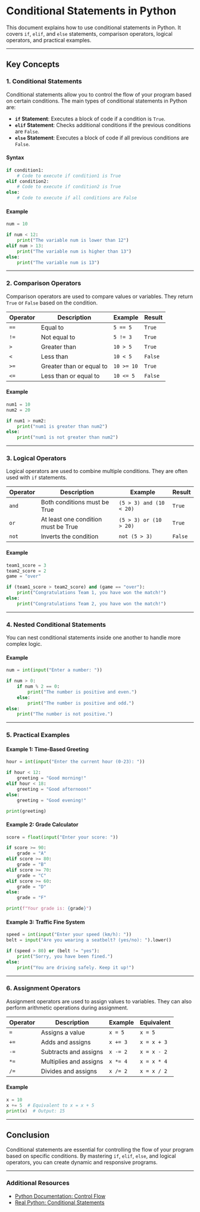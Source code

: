 # Conditional Statements in Python

This document explains how to use conditional statements in Python. It covers `if`, `elif`, and `else` statements, comparison operators, logical operators, and practical examples.

---

## Key Concepts

### 1. **Conditional Statements**
Conditional statements allow you to control the flow of your program based on certain conditions. The main types of conditional statements in Python are:

- **`if` Statement**: Executes a block of code if a condition is `True`.
- **`elif` Statement**: Checks additional conditions if the previous conditions are `False`.
- **`else` Statement**: Executes a block of code if all previous conditions are `False`.

#### Syntax
```python
if condition1:
    # Code to execute if condition1 is True
elif condition2:
    # Code to execute if condition2 is True
else:
    # Code to execute if all conditions are False
```

#### Example
```python
num = 10

if num < 12:
    print("The variable num is lower than 12")
elif num > 13:
    print("The variable num is higher than 13")
else:
    print("The variable num is 13")
```

---

### 2. **Comparison Operators**
Comparison operators are used to compare values or variables. They return `True` or `False` based on the condition.

| Operator | Description                  | Example           | Result  |
|----------|------------------------------|-------------------|---------|
| `==`     | Equal to                     | `5 == 5`          | `True`  |
| `!=`     | Not equal to                 | `5 != 3`          | `True`  |
| `>`      | Greater than                 | `10 > 5`          | `True`  |
| `<`      | Less than                    | `10 < 5`          | `False` |
| `>=`     | Greater than or equal to     | `10 >= 10`        | `True`  |
| `<=`     | Less than or equal to        | `10 <= 5`         | `False` |

#### Example
```python
num1 = 10
num2 = 20

if num1 > num2:
    print("num1 is greater than num2")
else:
    print("num1 is not greater than num2")
```

---

### 3. **Logical Operators**
Logical operators are used to combine multiple conditions. They are often used with `if` statements.

| Operator | Description                  | Example                          | Result  |
|----------|------------------------------|----------------------------------|---------|
| `and`    | Both conditions must be True | `(5 > 3) and (10 < 20)`          | `True`  |
| `or`     | At least one condition must be True | `(5 > 3) or (10 > 20)` | `True`  |
| `not`    | Inverts the condition        | `not (5 > 3)`                    | `False` |

#### Example
```python
team1_score = 3
team2_score = 2
game = "over"

if (team1_score > team2_score) and (game == "over"):
    print("Congratulations Team 1, you have won the match!")
else:
    print("Congratulations Team 2, you have won the match!")
```

---

### 4. **Nested Conditional Statements**
You can nest conditional statements inside one another to handle more complex logic.

#### Example
```python
num = int(input("Enter a number: "))

if num > 0:
    if num % 2 == 0:
        print("The number is positive and even.")
    else:
        print("The number is positive and odd.")
else:
    print("The number is not positive.")
```

---

### 5. **Practical Examples**

#### Example 1: Time-Based Greeting
```python
hour = int(input("Enter the current hour (0-23): "))

if hour < 12:
    greeting = "Good morning!"
elif hour < 18:
    greeting = "Good afternoon!"
else:
    greeting = "Good evening!"

print(greeting)
```

#### Example 2: Grade Calculator
```python
score = float(input("Enter your score: "))

if score >= 90:
    grade = "A"
elif score >= 80:
    grade = "B"
elif score >= 70:
    grade = "C"
elif score >= 60:
    grade = "D"
else:
    grade = "F"

print(f"Your grade is: {grade}")
```

#### Example 3: Traffic Fine System
```python
speed = int(input("Enter your speed (km/h): "))
belt = input("Are you wearing a seatbelt? (yes/no): ").lower()

if (speed > 80) or (belt != "yes"):
    print("Sorry, you have been fined.")
else:
    print("You are driving safely. Keep it up!")
```

---

### 6. **Assignment Operators**
Assignment operators are used to assign values to variables. They can also perform arithmetic operations during assignment.

| Operator | Description                  | Example           | Equivalent |
|----------|------------------------------|-------------------|------------|
| `=`      | Assigns a value              | `x = 5`           | `x = 5`    |
| `+=`     | Adds and assigns             | `x += 3`          | `x = x + 3`|
| `-=`     | Subtracts and assigns        | `x -= 2`          | `x = x - 2`|
| `*=`     | Multiplies and assigns       | `x *= 4`          | `x = x * 4`|
| `/=`     | Divides and assigns          | `x /= 2`          | `x = x / 2`|

#### Example
```python
x = 10
x += 5  # Equivalent to x = x + 5
print(x)  # Output: 15
```

---

## Conclusion
Conditional statements are essential for controlling the flow of your program based on specific conditions. By mastering `if`, `elif`, `else`, and logical operators, you can create dynamic and responsive programs.

---

### Additional Resources
- [Python Documentation: Control Flow](https://docs.python.org/3/tutorial/controlflow.html)
- [Real Python: Conditional Statements](https://realpython.com/python-conditional-statements/)

